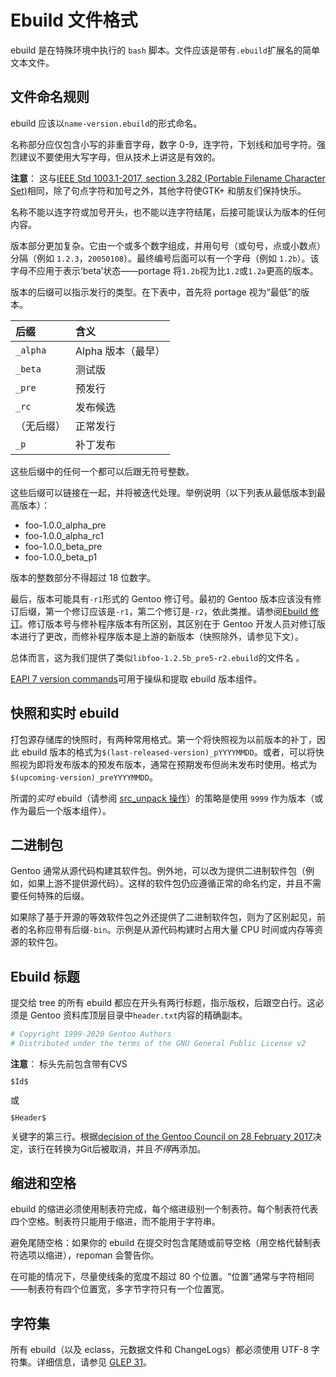 # Ebuild 文件格式

ebuild 是在特殊环境中执行的 `bash` 脚本。文件应该是带有`.ebuild`扩展名的简单文本文件。

## 文件命名规则

ebuild 应该以`name-version.ebuild`的形式命名。

名称部分应仅包含小写的非重音字母，数字 0-9，连字符，下划线和加号字符。强烈建议不要使用大写字母，但从技术上讲这是有效的。

<div class="alert alert-note">
<b>注意</b>： 这与<a href="https://pubs.opengroup.org/onlinepubs/9699919799/basedefs/V1_chap03.html#tag_03_282">IEEE Std 1003.1-2017, section 3.282 (Portable Filename Character Set)</a>相同，除了句点字符和加号之外，其他字符使GTK+ 和朋友们保持快乐。
</div>

名称不能以连字符或加号开头，也不能以连字符结尾，后接可能误认为版本的任何内容。

版本部分更加复杂。它由一个或多个数字组成，并用句号（或句号，点或小数点）分隔（例如 `1.2.3`，`20050108`）。最终编号后面可以有一个字母（例如 `1.2b`）。该字母不应用于表示‘beta’状态——portage 将`1.2b`视为比`1.2`或`1.2a`更高的版本。

版本的后缀可以指示发行的类型。在下表中，首先将 portage 视为“最低”的版本。

| **后缀**   | **含义**           |
| :--------- | :----------------- |
| `_alpha`   | Alpha 版本（最早） |
| `_beta`    | 测试版             |
| `_pre`     | 预发行             |
| `_rc`      | 发布候选           |
| （无后缀） | 正常发行           |
| `_p`       | 补丁发布           |

这些后缀中的任何一个都可以后跟无符号整数。

这些后缀可以链接在一起，并将被迭代处理。举例说明（以下列表从最低版本到最高版本）：

- foo-1.0.0_alpha_pre
- foo-1.0.0_alpha_rc1
- foo-1.0.0_beta_pre
- foo-1.0.0_beta_p1

版本的整数部分不得超过 18 位数字。

最后，版本可能具有`-r1`形式的 Gentoo 修订号。最初的 Gentoo 版本应该没有修订后缀，第一个修订应该是`-r1`，第二个修订是`-r2`，依此类推。请参阅[Ebuild 修订](./../general-concepts/ebuild-revisions.md)。修订版本号与修补程序版本有所区别，其区别在于 Gentoo 开发人员对修订版本进行了更改，而修补程序版本是上游的新版本（快照除外，请参见下文）。

总体而言，这为我们提供了类似`libfoo-1.2.5b_pre5-r2.ebuild`的文件名 。

[EAPI 7 version commands](./variables.md)可用于操纵和提取 ebuild 版本组件。

## 快照和实时 ebuild

打包源存储库的快照时，有两种常用格式。第一个将快照视为以前版本的补丁，因此 ebuild 版本的格式为`$(last-released-version)_pYYYYMMDD`。或者，可以将快照视为即将发布版本的预发布版本，通常在预期发布但尚未发布时使用。格式为`$(upcoming-version)_preYYYYMMDD`。

所谓的*实时* ebuild（请参阅 [src_unpack 操作](./ebuild-phase-functions/src_unpack/README.md)）的策略是使用 `9999` 作为版本（或作为最后一个版本组件）。

## 二进制包

Gentoo 通常从源代码构建其软件包。例外地，可以改为提供二进制软件包（例如，如果上游不提供源代码）。这样的软件包仍应遵循正常的命名约定，并且不需要任何特殊的后缀。

如果除了基于开源的等效软件包之外还提供了二进制软件包，则为了区别起见，前者的名称应带有后缀`-bin`。示例是从源代码构建时占用大量 CPU 时间或内存等资源的软件包。

## Ebuild 标题

提交给 tree 的所有 ebuild 都应在开头有两行标题，指示版权，后跟空白行。这必须是 Gentoo 资料库顶层目录中`header.txt`内容的精确副本。

```bash
# Copyright 1999-2020 Gentoo Authors
# Distributed under the terms of the GNU General Public License v2
```

<div class="alert alert-note">
<b>注意</b>： 标头先前包含带有CVS <code><pre>$Id$</pre></code>或<code><pre>$Header$</pre></code>关键字的第三行。根据<a href="https://bugs.gentoo.org/611234">decision of the Gentoo Council on 28 February 2017</a>决定，该行在转换为Git后被取消，并且<i>不得</i>再添加。
</div>

## 缩进和空格

ebuild 的缩进必须使用制表符完成，每个缩进级别一个制表符。每个制表符代表四个空格。制表符只能用于缩进，而不能用于字符串。

避免尾随空格：如果你的 ebuild 在提交时包含尾随或前导空格（用空格代替制表符选项以缩进），repoman 会警告你。

在可能的情况下，尽量使线条的宽度不超过 80 个位置。“位置”通常与字符相同——制表符有四个位置宽，多字节字符只有一个位置宽。

## 字符集

所有 ebuild（以及 eclass，元数据文件和 ChangeLogs）都必须使用 UTF-8 字符集。详细信息，请参见 [GLEP 31](https://www.gentoo.org/glep/glep-0031.html)。
